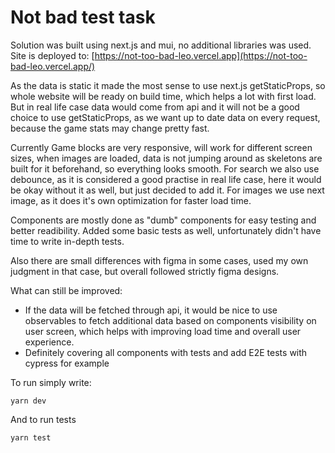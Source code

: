# Not bad test task
Solution was built using next.js and mui, no additional libraries was used. Site is deployed to: [https://not-too-bad-leo.vercel.app](https://not-too-bad-leo.vercel.app/) 

As the data is static it made the most sense to use next.js getStaticProps, so whole website will be ready on build time, which helps a lot with first load. But in real life case data would come from api and it will not be a good choice to use getStaticProps, as we want up to date data on every request, because the game stats may change pretty fast.

Currently Game blocks are very responsive, will work for different screen sizes, when images are loaded, data is not jumping around as skeletons are built for it beforehand, so everything looks smooth. For search we also use debounce, as it is considered a good practise in real life case, here it would be okay without it as well, but just decided to add it. For images we use next image, as it does it's own optimization for faster load time.

Components are mostly done as "dumb" components for easy testing and better readibility.
Added some basic tests as well, unfortunately didn't have time to write in-depth tests.

Also there are small differences with figma in some cases, used my own judgment in that case, but overall followed strictly figma designs.

What can still be improved:
* If the data will be fetched through api, it would be nice to use observables to fetch additional data based on components visibility on user screen, which helps with improving load time and overall user experience. 
* Definitely covering all components with tests and add E2E tests with cypress for example

To run simply write:
```
yarn dev
```
And to run tests
```
yarn test
```
